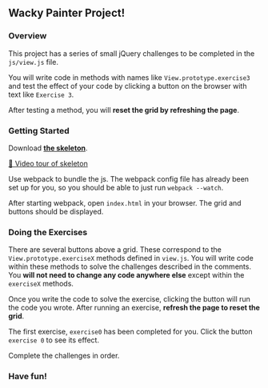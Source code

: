 ## Wacky Painter Project!

### Overview

This project has a series of small jQuery challenges to be completed
in the `js/view.js` file.

You will write code in methods with names like `View.prototype.exercise3` and
test the effect of your code by clicking a button on the browser with text like
`Exercise 3`.

After testing a method, you will **reset the grid by refreshing the page**.

### Getting Started

Download **[the skeleton][wacky-zip]**.

[🎥 Video tour of skeleton][wacky-project-intro-video]

Use webpack to bundle the js. The webpack config file
has already been set up for you, so you should be able to just run
`webpack --watch`.

After starting webpack, open `index.html` in your browser. The grid and buttons
should be displayed.

### Doing the Exercises

There are several buttons above a grid. These correspond to the
`View.prototype.exerciseX` methods defined in `view.js`. You will write code
within these methods to solve the challenges described in the comments. You
**will not need to change any code anywhere else** except within the `exerciseX`
methods.

Once you write the code to solve the exercise, clicking the button will run
the code you wrote. After running an exercise,
**refresh the page to reset the grid**.

The first exercise, `exercise0` has been completed for you. Click the button
`exercise 0` to see its effect.

Complete the challenges in order.

### Have fun!

[wacky-zip]: http://assets.aaonline.io/fullstack/javascript/homeworks/wacky_painter/skeleton.zip?raw=true
[wacky-project-intro-video]: https://vimeo.com/162618262
